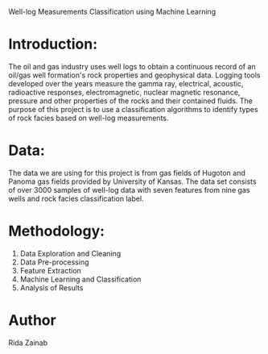 Well-log Measurements Classification using Machine Learning
# Introduction:
The oil and gas industry uses well logs to obtain a continuous record of an oil/gas well formation's rock properties and geophysical data. Logging tools developed over the years measure the gamma ray, electrical, acoustic, radioactive responses, electromagnetic, nuclear magnetic resonance, pressure and other properties of the rocks and their contained fluids. The purpose of this project is to use a classification algorithms to identify types of rock facies based on well-log measurements. 
# Data:
The data we are using for this project is from gas fields of Hugoton and Panoma gas fields provided by University of Kansas. The data set consists of over 3000 samples of well-log data with seven features from nine gas wells and rock facies classification label.
# Methodology:
1. Data Exploration and Cleaning
2. Data Pre-processing
3. Feature Extraction
4. Machine Learning and Classification 
5. Analysis of Results
# Author
Rida Zainab
